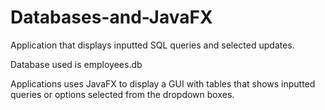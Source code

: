 # Databases-and-JavaFX
Application that displays inputted SQL queries and selected updates. 

Database used is employees.db

Applications uses JavaFX to display a GUI with tables that shows inputted queries or options selected from the dropdown boxes.
